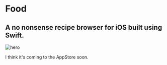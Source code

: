 # Food
## A no nonsense recipe browser for iOS built using Swift.

![hero](https://i.imgur.com/iNMCSQn.png)

I think it's coming to the AppStore soon.